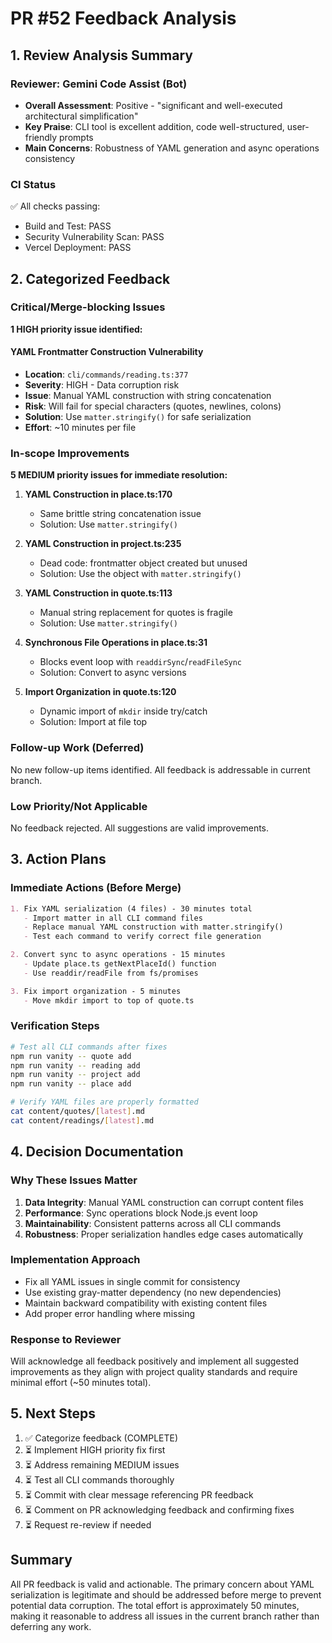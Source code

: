 # PR #52 Feedback Analysis

## 1. Review Analysis Summary

### Reviewer: Gemini Code Assist (Bot)

- **Overall Assessment**: Positive - "significant and well-executed architectural simplification"
- **Key Praise**: CLI tool is excellent addition, code well-structured, user-friendly prompts
- **Main Concerns**: Robustness of YAML generation and async operations consistency

### CI Status

✅ All checks passing:

- Build and Test: PASS
- Security Vulnerability Scan: PASS
- Vercel Deployment: PASS

## 2. Categorized Feedback

### Critical/Merge-blocking Issues

**1 HIGH priority issue identified:**

#### YAML Frontmatter Construction Vulnerability

- **Location**: `cli/commands/reading.ts:377`
- **Severity**: HIGH - Data corruption risk
- **Issue**: Manual YAML construction with string concatenation
- **Risk**: Will fail for special characters (quotes, newlines, colons)
- **Solution**: Use `matter.stringify()` for safe serialization
- **Effort**: ~10 minutes per file

### In-scope Improvements

**5 MEDIUM priority issues for immediate resolution:**

1. **YAML Construction in place.ts:170**
   - Same brittle string concatenation issue
   - Solution: Use `matter.stringify()`

2. **YAML Construction in project.ts:235**
   - Dead code: frontmatter object created but unused
   - Solution: Use the object with `matter.stringify()`

3. **YAML Construction in quote.ts:113**
   - Manual string replacement for quotes is fragile
   - Solution: Use `matter.stringify()`

4. **Synchronous File Operations in place.ts:31**
   - Blocks event loop with `readdirSync`/`readFileSync`
   - Solution: Convert to async versions

5. **Import Organization in quote.ts:120**
   - Dynamic import of `mkdir` inside try/catch
   - Solution: Import at file top

### Follow-up Work (Deferred)

No new follow-up items identified. All feedback is addressable in current branch.

### Low Priority/Not Applicable

No feedback rejected. All suggestions are valid improvements.

## 3. Action Plans

### Immediate Actions (Before Merge)

```markdown
1. Fix YAML serialization (4 files) - 30 minutes total
   - Import matter in all CLI command files
   - Replace manual YAML construction with matter.stringify()
   - Test each command to verify correct file generation

2. Convert sync to async operations - 15 minutes
   - Update place.ts getNextPlaceId() function
   - Use readdir/readFile from fs/promises

3. Fix import organization - 5 minutes
   - Move mkdir import to top of quote.ts
```

### Verification Steps

```bash
# Test all CLI commands after fixes
npm run vanity -- quote add
npm run vanity -- reading add
npm run vanity -- project add
npm run vanity -- place add

# Verify YAML files are properly formatted
cat content/quotes/[latest].md
cat content/readings/[latest].md
```

## 4. Decision Documentation

### Why These Issues Matter

1. **Data Integrity**: Manual YAML construction can corrupt content files
2. **Performance**: Sync operations block Node.js event loop
3. **Maintainability**: Consistent patterns across all CLI commands
4. **Robustness**: Proper serialization handles edge cases automatically

### Implementation Approach

- Fix all YAML issues in single commit for consistency
- Use existing gray-matter dependency (no new dependencies)
- Maintain backward compatibility with existing content files
- Add proper error handling where missing

### Response to Reviewer

Will acknowledge all feedback positively and implement all suggested improvements as they align with project quality standards and require minimal effort (~50 minutes total).

## 5. Next Steps

1. ✅ Categorize feedback (COMPLETE)
2. ⏳ Implement HIGH priority fix first
3. ⏳ Address remaining MEDIUM issues
4. ⏳ Test all CLI commands thoroughly
5. ⏳ Commit with clear message referencing PR feedback
6. ⏳ Comment on PR acknowledging feedback and confirming fixes
7. ⏳ Request re-review if needed

## Summary

All PR feedback is valid and actionable. The primary concern about YAML serialization is legitimate and should be addressed before merge to prevent potential data corruption. The total effort is approximately 50 minutes, making it reasonable to address all issues in the current branch rather than deferring any work.
